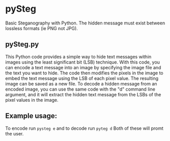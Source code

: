 # pySteg
Basic Steganography with Python. The hidden message must exist between lossless formats (ie PNG not JPG).

## pySteg.py
This Python code provides a simple way to hide text messages within images using the least significant bit (LSB) technique. With this code, you can encode a text message into an image by specifying the image file and the text you want to hide. The code then modifies the pixels in the image to embed the text message using the LSB of each pixel value. The resulting image can be saved as a new file. To decode a hidden message from an encoded image, you can use the same code with the "d" command line argument, and it will extract the hidden text message from the LSBs of the pixel values in the image.

## Example usage:
To encode run `pysteg e` and to decode run `pyteg d`
Both of these will promt the user.